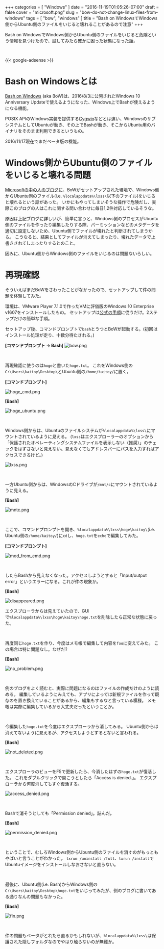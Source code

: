 +++
categories = [ "Windows" ]
date = "2016-11-19T01:05:26-07:00"
draft = false
cover = "microsoft.png"
slug = "bow-do-not-change-linux-files-from-windows"
tags = [ "bow", "windows" ]
title = "Bash on WindowsでWindows側からUbuntu側のファイルをいじると壊れることがあるので注意"
+++

Bash on WindowsでWindows側からUbuntu側のファイルをいじると危険という情報を見つけたので、試してみたら確かに困った状態になった話。

<br>

{{< google-adsense >}}

# Bash on Windowsとは
[Bash on Windows](https://msdn.microsoft.com/en-us/commandline/wsl/about) (aka BoW)は、2016/8/3に公開されたWindows 10 Anniversary Updateで使えるようになった、Windows上でBashが使えるようになる機能。

POSIX APIのWindows実装を提供する[Cygwin](https://www.cygwin.com/)などとは違い、WindowsのサブシステムとしてUbuntuが動き、その上でBashが動き、そこからUbuntu用のバイナリをそのまま利用できるというもの。

2016/11/17現在でまだベータ版の機能。

# Windows側からUbuntu側のファイルをいじると壊れる問題
[Microsoftの中の人のブログ](https://blogs.msdn.microsoft.com/commandline/2016/11/17/do-not-change-linux-files-using-windows-apps-and-tools/)に、BoWがセットアップされた環境で、Windows側からUbuntu側のファイル(i.e. `%localappdata%\lxss\`以下のファイル)をいじると壊れるという話があった。
いかにもやってしまいそうな操作で危険だし、実際このブログの人はこれに関する問い合わせに毎日1,2件対応しているそうな。

原因は上記ブログに詳しいが、簡単に言うと、Windows側のプロセスがUbuntu側のファイルを作ったり編集したりする際、パーミッションなどのメタデータを適切に設定しないため、Ubuntu側でファイルが壊れたと判断されてしまうから。
こうなると、結果としてファイルが消えてしまったり、壊れたデータで上書きされてしまったりするとのこと。

因みに、Ubuntu側からWindows側のファイルをいじるのは問題ないらしい。

# 再現確認
そういえばまだBoWをさわったことがなかったので、セットアップして件の問題を体験してみた。

環境は、VMware Player 7.1.0で作ったVMに評価版のWindows 10 Enterprise v1607をインストールしたもの。
セットアップは[公式の手順](https://msdn.microsoft.com/en-us/commandline/wsl/install_guide)に従うだけ。2ステップだけの簡単な手順。

セットアップ後、コマンドプロンプトで`bash`とうつとBoWが起動する。(初回はインストール処理が走り、十数分待たされる。)

__[コマンドプロンプト → Bash]__
![bow.png](/images/bow-do-not-change-linux-files-from-windows/bow.png)

<br>

再現確認に使うのは`hoge`と書いた`hoge.txt`。
これをWindows側の`C:\Users\kaitoy\Desktop\`とUbuntu側の`/home/kaitoy/`に置く。

__[コマンドプロンプト]__

![hoge_cmd.png](/images/bow-do-not-change-linux-files-from-windows/hoge_cmd.png)

__[Bash]__

![hoge_ubuntu.png](/images/bow-do-not-change-linux-files-from-windows/hoge_ubuntu.png)

<br>

Windows側からは、Ubuntuのファイルシステムが`%localappdata%\lxss\`にマウントされているように見える。
(`lxss`はエクスプローラーのオプションから「保護されたオペレーティングシステムファイルを表示しない（推奨）」のチェックをはずさないと見えない。見えなくてもアドレスバーにパスを入力すればアクセスできるけど。)

![lxss.png](/images/bow-do-not-change-linux-files-from-windows/lxss.png)

<br>

一方Ubuntu側からは、WindowsのCドライブが`/mnt/c`にマウントされているように見える。

__[Bash]__

![mntc.png](/images/bow-do-not-change-linux-files-from-windows/mntc.png)

<br>

ここで、コマンドプロンプトを開き、`%localappdata%\lxss\hoge\kaitoy\`(i.e. Ubuntu側の`/home/kaitoy/`)に`cd`し、`hoge.txt`を`echo`で編集してみた。

__[コマンドプロンプト]__

![mod_from_cmd.png](/images/bow-do-not-change-linux-files-from-windows/mod_from_cmd.png)

<br>

したらBashから見えなくなった。アクセスしようとすると「Input/output error」というエラーになる。これが件の現象か。

__[Bash]__

![disappeared.png](/images/bow-do-not-change-linux-files-from-windows/disappeared.png)

エクスプローラからは見えていたので、GUIで`%localappdata%\lxss\hoge\kaitoy\hoge.txt`を削除したら正常な状態に戻った。

<br>

再度同じ`hoge.txt`を作り、今度はメモ帳で編集して内容を`foo`に変えてみた。
この場合は特に問題なし。なぜだ?

__[Bash]__

![no_problem.png](/images/bow-do-not-change-linux-files-from-windows/no_problem.png)

<br>

例のブログをよく読むと、実際に問題になるのはファイルの作成だけのように読める。
編集しているようにみえても、アプリによっては新規ファイルを作って既存のを置き換えていることがあるから、編集もするなと言っている模様。
メモ帳は実際に編集しているから大丈夫だったということか。

<br>

今編集した`hoge.txt`を今度はエクスプローラから消してみる。
Ubuntu側からは消えてないように見えるが、アクセスしようとするとないと言われる。

__[Bash]__

![not_deleted.png](/images/bow-do-not-change-linux-files-from-windows/not_deleted.png)

<br>

エクスプローラのビューをF5で更新したら、今消したはずの`hoge.txt`が復活した。
これをダブルクリックで開こうとしたら「Access is denied.」。
エクスプローラから何度消してもすぐ復活する。

![access_denied.png](/images/bow-do-not-change-linux-files-from-windows/access_denied.png)

<br>

Bashで消そうとしても「Permission denied」。詰んだ。

__[Bash]__

![permission_denied.png](/images/bow-do-not-change-linux-files-from-windows/permission_denied.png)

<br>

ということで、むしろWindows側からUbuntu側のファイルを消すのがもっともやばいと言うことがわかった。
`lxrun /uninstall /full`、`lxrun /install`でUbuntuイメージをインストールしなおさないと直らない。

<br>

最後に、Ubuntu側(i.e. Bash)からWindows側の`C:\Users\kaitoy\Desktop\hoge.txt`をいじってみたが、例のブログに書いてある通りなんの問題もなかった。

__[Bash]__

![fin.png](/images/bow-do-not-change-linux-files-from-windows/fin.png)

<br>

件の問題もベータがとれたら直るかもしれないが、`%localappdata%\lxss\`は保護された隠しフォルダなのでやはり触らないのが無難か。
